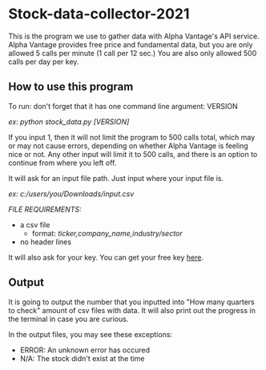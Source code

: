 # Stock-data-collector-2021
This is the program we use to gather data with Alpha Vantage's API service.
Alpha Vantage provides free price and fundamental data, but you are only allowed 5 calls per minute (1 call per 12 sec.)
You are also only allowed 500 calls per day per key.

## How to use this program
To run: don't forget that it has one command line argument: VERSION

*ex: python stock_data.py [VERSION]*

If you input 1, then it will not limit the program to 500 calls total, which may or may not cause errors, depending on whether Alpha Vantage is feeling nice or not.
Any other input will limit it to 500 calls, and there is an option to continue from where you left off.

It will ask for an input file path. Just input where your input file is.

*ex: c:/users/you/Downloads/input.csv*

*FILE REQUIREMENTS:*
- a csv file
  - format: *ticker,company_name,industry/sector*
- no header lines

It will also ask for your key. You can get your free key [here](https://www.alphavantage.co/support/#api-key).

## Output
It is going to output the number that you inputted into "How many quarters to check" amount of csv files with data.
It will also print out the progress in the terminal in case you are curious.

In the output files, you may see these exceptions:
- ERROR: An unknown error has occured
- N/A: The stock didn't exist at the time
